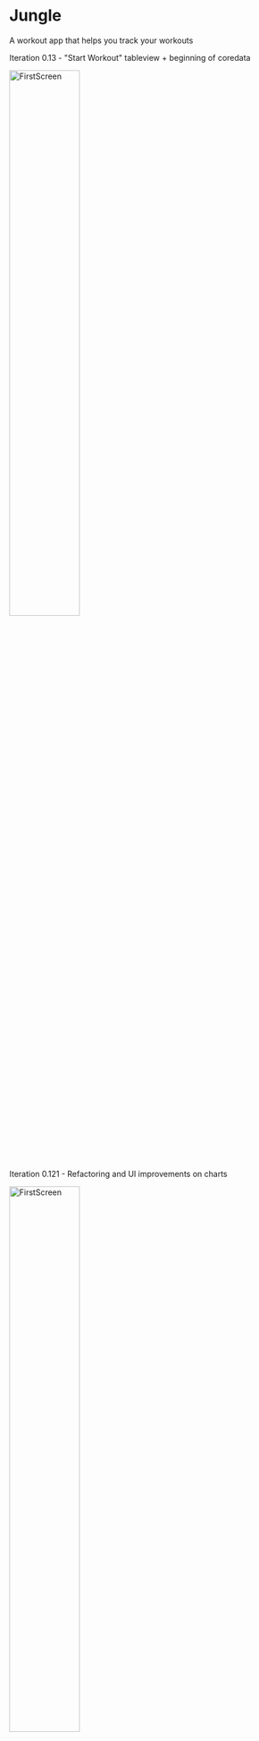 # Jungle
A workout app that helps you track your workouts


Iteration 0.13 - "Start Workout" tableview + beginning of coredata 
<p float="left">
  <img alt="FirstScreen" src="https://user-images.githubusercontent.com/43551312/162034833-bc3fdd53-a11a-4de1-9e20-550a278d8d49.gif" width="50%">
</p>

Iteration 0.121 - Refactoring and UI improvements on charts
<p float="left">
  <img alt="FirstScreen" src="https://user-images.githubusercontent.com/43551312/161784099-0920b3de-87a0-4ae1-9857-9f7ee3b92c2d.PNG" width="50%">
</p>

Iteration 0.12 - Search functionality and front end for charts
<p float="left">
  <img alt="FirstScreen" src="https://user-images.githubusercontent.com/43551312/161467337-edee3829-e172-4e08-8327-7360198aae3f.gif" width="50%">
</p>

Iteration 0.11
<p float="left">
  <img alt="FirstScreen" src="https://user-images.githubusercontent.com/43551312/161409931-e3ead3a4-54aa-4a52-8279-fe9e0b9eef77.jpeg" width="50%">
</p>

Initial Iteration 0.1
<p float="left">
  <img alt="FirstScreen" src="https://user-images.githubusercontent.com/43551312/161350034-aa210e15-f66f-4b1b-9d68-fb8c05608602.jpeg" width="50%">
</p>


